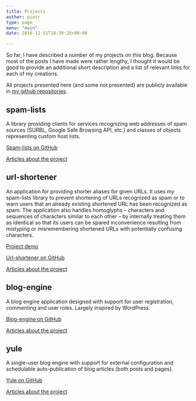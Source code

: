 ```yaml
---
title: Projects
author: piotr
type: page
menu: "main"
date: 2016-12-31T18:39:28+00:00

---
```

So far, I have described a number of my projects on this blog. Because most of the posts I have made were rather lengthy, I thought it would be good to provide an additional short description and a list of relevant links for each of my creations.

All projects presented here (and some not presented) are publicly available in [my github repositories][1].

## spam-lists

A library providing clients for services recognizing web addresses of spam sources (SURBL, Google Safe Browsing API, etc.) and classes of objects representing custom host lists.

[Spam-lists on GitHub][2]

[Articles about the project][3]

## url-shortener

An application for providing shorter aliases for given URLs. It uses my spam-lists library to prevent shortening of URLs recognized as spam or to warn users that an already existing shortened URL has been recognized as spam. The application also handles homoglyphs &#8211; characters and sequences of characters similar to each other &#8211; by internally treating them as identical so that its users can be spared inconvenience resulting from mistyping or misremembering shortened URLs with potentially confusing characters.

[Project demo][4]

[Url-shortener on GitHub][5]

[Articles about the project][6]

## blog-engine

A blog engine application designed with support for user registration, commenting and user roles. Largely inspired by WordPress.

[Blog-engine on GitHub][7]

[Articles about the project][8]

## yule

A single-user blog engine with support for external configuration and schedulable auto-publication of blog articles (both posts and pages).

[Yule on GitHub][9]

[Articles about the project][10]

 [1]: https://github.com/piotr-rusin?tab=repositories
 [2]: https://github.com/piotr-rusin/spam-lists
 [3]: https://reusingthewheel.wordpress.com/category/project-descriptions/spam-lists/
 [4]: https://url-shortener.reusingthewheel.tk/
 [5]: https://github.com/piotr-rusin/url-shortener
 [6]: https://reusingthewheel.wordpress.com/category/project-descriptions/url-shortener/
 [7]: https://github.com/piotr-rusin/blog-engine
 [8]: https://reusingthewheel.wordpress.com/category/project-descriptions/blog-engine/
 [9]: https://github.com/piotr-rusin/yule
 [10]: https://reusingthewheel.wordpress.com/category/projects/yule/
